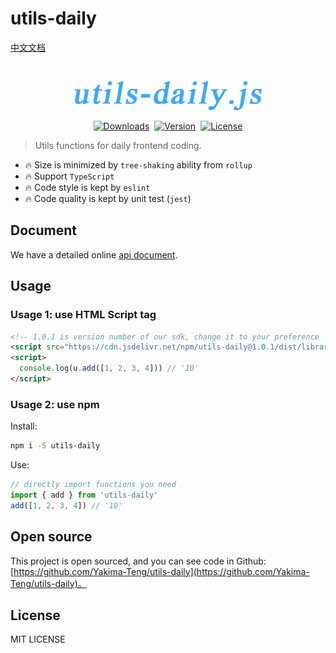 # utils-daily

[中文文档](./README_zh-CN.md)

<br />

<p align="center">
  <a href="#" rel="noopener noreferrer">
    <img width="300" src="https://github.com/Yakima-Teng/utils-daily/raw/master/assets/logo.png" alt="utils-daily.js">
  </a>
</p>

<p align="center" style="display: flex;align-items: center;justify-content: center;gap:8px;">
  <a href="https://npmcharts.com/compare/utils-daily?minimal=true">
    <img src="https://img.shields.io/npm/dm/utils-daily.svg" alt="Downloads">
  </a>
  <a href="https://www.npmjs.com/package/utils-daily">
    <img src="https://img.shields.io/npm/v/utils-daily.svg" alt="Version">
  </a>
  <a href="https://www.npmjs.com/package/utils-daily">
    <img src="https://img.shields.io/npm/l/utils-daily.svg" alt="License">
  </a>
</p>

> Utils functions for daily frontend coding.

* 🔥 Size is minimized by `tree-shaking` ability from `rollup`
* 🔥 Support `TypeScript`
* 🔥 Code style is kept by `eslint`
* 🔥 Code quality is kept by unit test (`jest`)

## Document

We have a detailed online [api document](https://yakima-teng.github.io/utils-daily/).

## Usage

### Usage 1: use HTML Script tag

```html
<!-- 1.0.1 is version number of our sdk, change it to your preference -->
<script src="https://cdn.jsdelivr.net/npm/utils-daily@1.0.1/dist/library/utils-daily.min.js"></script>
<script>
  console.log(u.add([1, 2, 3, 4])) // '10'
</script>
```

### Usage 2: use npm

Install:

```bash
npm i -S utils-daily
```

Use:

```javascript
// directly import functions you need
import { add } from 'utils-daily'
add([1, 2, 3, 4]) // '10'
```

## Open source

This project is open sourced, and you can see code in Github: [https://github.com/Yakima-Teng/utils-daily](https://github.com/Yakima-Teng/utils-daily)。

## License

MIT LICENSE
